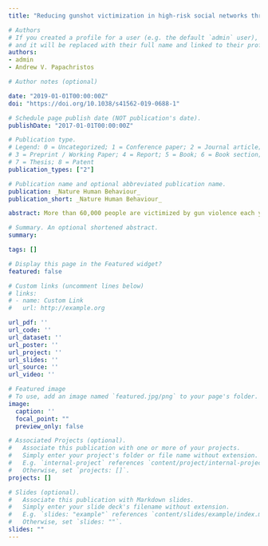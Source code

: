 ```yaml
---
title: "Reducing gunshot victimization in high-risk social networks through direct and spillover effects"

# Authors
# If you created a profile for a user (e.g. the default `admin` user), write the username (folder name) here
# and it will be replaced with their full name and linked to their profile.
authors:
- admin
- Andrew V. Papachristos

# Author notes (optional)

date: "2019-01-01T00:00:00Z"
doi: "https://doi.org/10.1038/s41562-019-0688-1"

# Schedule page publish date (NOT publication's date).
publishDate: "2017-01-01T00:00:00Z"

# Publication type.
# Legend: 0 = Uncategorized; 1 = Conference paper; 2 = Journal article;
# 3 = Preprint / Working Paper; 4 = Report; 5 = Book; 6 = Book section;
# 7 = Thesis; 8 = Patent
publication_types: ["2"]

# Publication name and optional abbreviated publication name.
publication: _Nature Human Behaviour_
publication_short: _Nature Human Behaviour_

abstract: More than 60,000 people are victimized by gun violence each year in the United States. A large share of victims cluster in bounded and identifiable social networks. Despite a growing number of violence reduction programmes that leverage networks to broaden programmatic effects, there is little evidence that reductions in victimization are achieved through spillover effects on the peers of participants. This study estimates the direct and spillover effects of a gun violence field intervention in Chicago. Using a quasi-experimental design, we test whether a desistance-based programme reduced gunshot victimization among 2,349 participants. The study uses co-arrest network data to further test spillover effects on 6,132 non-participants. Direct effects were associated with a 3.2-percentage point reduction in victimization among seeds over two years, while potential spillover was associated with a 1.5-percentage point reduction among peers. Findings suggest that peer influence and the structure of networks might be leveraged to amplify gun violence reduction efforts.

# Summary. An optional shortened abstract.
summary:

tags: []

# Display this page in the Featured widget?
featured: false

# Custom links (uncomment lines below)
# links:
# - name: Custom Link
#   url: http://example.org

url_pdf: ''
url_code: ''
url_dataset: ''
url_poster: ''
url_project: ''
url_slides: ''
url_source: ''
url_video: ''

# Featured image
# To use, add an image named `featured.jpg/png` to your page's folder.
image:
  caption: ''
  focal_point: ""
  preview_only: false

# Associated Projects (optional).
#   Associate this publication with one or more of your projects.
#   Simply enter your project's folder or file name without extension.
#   E.g. `internal-project` references `content/project/internal-project/index.md`.
#   Otherwise, set `projects: []`.
projects: []

# Slides (optional).
#   Associate this publication with Markdown slides.
#   Simply enter your slide deck's filename without extension.
#   E.g. `slides: "example"` references `content/slides/example/index.md`.
#   Otherwise, set `slides: ""`.
slides: ""
---
```

